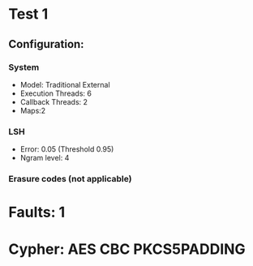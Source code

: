# Test 1

## Configuration:

### System

* Model: Traditional External
* Execution Threads: 6
* Callback Threads: 2
* Maps:2

### LSH

* Error: 0.05 (Threshold 0.95)
* Ngram level: 4

### Erasure codes (not applicable)
# Faults: 1
# Cypher: AES CBC PKCS5PADDING
